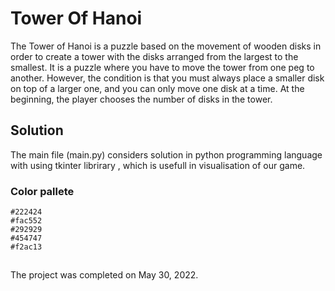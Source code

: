 # Tower Of Hanoi
The Tower of Hanoi is a puzzle based on the movement of wooden disks in order to create a tower with the disks arranged from the largest to the smallest.
It is a puzzle where you have to move the tower from one peg to another. However, the condition is that you must always place a smaller disk on top of a larger one, 
and you can only move one disk at a time. At the beginning, the player chooses the number of disks in the tower.

## Solution
The main file (main.py) considers solution in python programming language with using tkinter librirary , which is usefull in visualisation of our game.

### Color pallete
`#222424`<br>
`#fac552`<br>
`#292929`<br>
`#454747`<br>
`#f2ac13`<br>

##
The project was completed on May 30, 2022.
